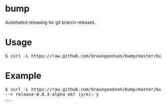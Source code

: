 bump
====

Automated releasing for git branch releases.

Usage
====
<pre>
$ curl -L https://raw.github.com/braungoodson/bump/master/bump | sh
</pre>

Example
====
<pre>
$ curl -L https://raw.github.com/braungoodson/bump/master/bump | sh
--> release-0.0.3-alpha ok? (y/n): y
...
</pre>
